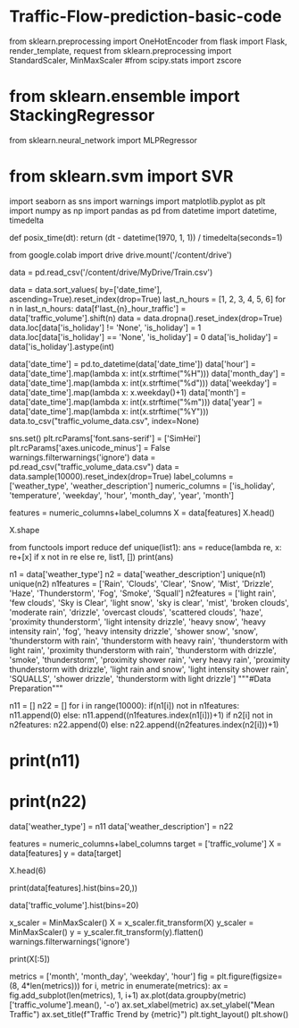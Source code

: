 # Traffic-Flow-prediction-basic-code


from sklearn.preprocessing import OneHotEncoder
from flask import Flask, render_template, request
from sklearn.preprocessing import StandardScaler, MinMaxScaler
#from scipy.stats import zscore
# from sklearn.ensemble import StackingRegressor
from sklearn.neural_network import MLPRegressor
# from sklearn.svm import SVR
import seaborn as sns
import warnings
import matplotlib.pyplot as plt
import numpy as np
import pandas as pd
from datetime import datetime, timedelta


def posix_time(dt):
    return (dt - datetime(1970, 1, 1)) / timedelta(seconds=1)


from google.colab import drive
drive.mount('/content/drive')


data = pd.read_csv('/content/drive/MyDrive/Train.csv')


data = data.sort_values(
    by=['date_time'], ascending=True).reset_index(drop=True)
last_n_hours = [1, 2, 3, 4, 5, 6]
for n in last_n_hours:
    data[f'last_{n}_hour_traffic'] = data['traffic_volume'].shift(n)
data = data.dropna().reset_index(drop=True)
data.loc[data['is_holiday'] != 'None', 'is_holiday'] = 1
data.loc[data['is_holiday'] == 'None', 'is_holiday'] = 0
data['is_holiday'] = data['is_holiday'].astype(int)

data['date_time'] = pd.to_datetime(data['date_time'])
data['hour'] = data['date_time'].map(lambda x: int(x.strftime("%H")))
data['month_day'] = data['date_time'].map(lambda x: int(x.strftime("%d")))
data['weekday'] = data['date_time'].map(lambda x: x.weekday()+1)
data['month'] = data['date_time'].map(lambda x: int(x.strftime("%m")))
data['year'] = data['date_time'].map(lambda x: int(x.strftime("%Y")))
data.to_csv("traffic_volume_data.csv", index=None)


sns.set()
plt.rcParams['font.sans-serif'] = ['SimHei']
plt.rcParams['axes.unicode_minus'] = False
warnings.filterwarnings('ignore')
data = pd.read_csv("traffic_volume_data.csv")
data = data.sample(10000).reset_index(drop=True)
label_columns = ['weather_type', 'weather_description']
numeric_columns = ['is_holiday', 'temperature',
                       'weekday', 'hour', 'month_day', 'year', 'month']


features = numeric_columns+label_columns
X = data[features]
X.head()


X.shape


from functools import reduce
def unique(list1):
    ans = reduce(lambda re, x: re+[x] if x not in re else re, list1, [])
    print(ans)

n1 = data['weather_type']
n2 = data['weather_description']
unique(n1)
unique(n2)
n1features = ['Rain', 'Clouds', 'Clear', 'Snow', 'Mist',
              'Drizzle', 'Haze', 'Thunderstorm', 'Fog', 'Smoke', 'Squall']
n2features = ['light rain', 'few clouds', 'Sky is Clear', 'light snow', 'sky is clear', 'mist', 'broken clouds', 'moderate rain', 'drizzle', 'overcast clouds', 'scattered clouds', 'haze', 'proximity thunderstorm', 'light intensity drizzle', 'heavy snow', 'heavy intensity rain', 'fog', 'heavy intensity drizzle', 'shower snow', 'snow', 'thunderstorm with rain',
              'thunderstorm with heavy rain', 'thunderstorm with light rain', 'proximity thunderstorm with rain', 'thunderstorm with drizzle', 'smoke', 'thunderstorm', 'proximity shower rain', 'very heavy rain', 'proximity thunderstorm with drizzle', 'light rain and snow', 'light intensity shower rain', 'SQUALLS', 'shower drizzle', 'thunderstorm with light drizzle']
"""#Data Preparation"""

n11 = []
n22 = []
for i in range(10000):
    if(n1[i]) not in n1features:
        n11.append(0)
    else:
        n11.append((n1features.index(n1[i]))+1)
    if n2[i] not in n2features:
        n22.append(0)
    else:
        n22.append((n2features.index(n2[i]))+1)
# print(n11)
# print(n22)
data['weather_type'] = n11
data['weather_description'] = n22


features = numeric_columns+label_columns
target = ['traffic_volume']
X = data[features]
y = data[target]


X.head(6)


print(data[features].hist(bins=20,))


data['traffic_volume'].hist(bins=20)


x_scaler = MinMaxScaler()
X = x_scaler.fit_transform(X)
y_scaler = MinMaxScaler()
y = y_scaler.fit_transform(y).flatten()
warnings.filterwarnings('ignore')


print(X[:5])



metrics = ['month', 'month_day', 'weekday', 'hour']
fig = plt.figure(figsize=(8, 4*len(metrics)))
for i, metric in enumerate(metrics):
	ax = fig.add_subplot(len(metrics), 1, i+1)
	ax.plot(data.groupby(metric)['traffic_volume'].mean(), '-o')
	ax.set_xlabel(metric)
	ax.set_ylabel("Mean Traffic")
	ax.set_title(f"Traffic Trend by {metric}")
plt.tight_layout()
plt.show()

